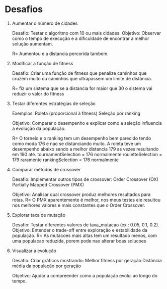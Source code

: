 # Desafios

1. Aumentar o número de cidades

    Desafio: Testar o algoritmo com 10 ou mais cidades.
    Objetivo: Observar como o tempo de execução e a dificuldade de encontrar a melhor solução aumentam.

    R= Aumentou e a distancia percorida tambem.

2. Modificar a função de fitness

    Desafio: Criar uma função de fitness que penalize caminhos que cruzem muito ou caminhos que ultrapassem um limite de distância.

    R= fiz um sistema que se a distancia for maior que 30 o sistema vai reduzir o valor do fitness

3. Testar diferentes estratégias de seleção

    Exemplos:
        Roleta (proporcional à fitness)
        Seleção por ranking

    Objetivo: Comparar o desempenho e explicar como a seleção influencia a evolução da população.

    R= O torneio e o ranking tem um desempenho bem parecido tendo como moda 176 e nao se distanciando muito. A roleta teve um desempenho abaixo sendo a melhor distancia 179  as vezes resultando em 190 até.
    tournamentSelection = 176 normalmente
    rouletteSelection = 179 raramente
    rankingSelection = 176 normalmente

4. Comparar métodos de crossover

    Desafio: Implementar outros tipos de crossover:
        Order Crossover (OX)
        Partially Mapped Crossover (PMX)

    Objetivo: Analisar qual crossover produz melhores resultados para rotas.
    R= O PMX aparentemente é melhor, nos meus testes ele resultou nos melhores valores e mais constantes que o Order Crossover.

5. Explorar taxa de mutação

    Desafio: Testar diferentes valores de taxa_mutacao (ex.: 0.05, 0.1, 0.2).
    Objetivo: Entender o trade-off entre exploração e estabilidade da população.
    R= As mutacoes mais altas tem um resultado menos, com uma populacao reduzida, porem pode nao alterar boas solucoes

6. Visualizar a evolução

    Desafio: Criar gráficos mostrando:
        Melhor fitness por geração
        Distância média da população por geração

    Objetivo: Ajudar a compreender como a população evolui ao longo do tempo.
